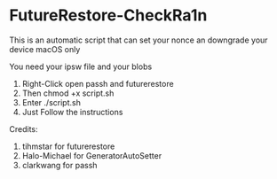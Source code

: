 # FutureRestore-CheckRa1n
This is an automatic script that can set your nonce an downgrade your device
macOS only

You need your ipsw file and your blobs

1. Right-Click open passh and futurerestore
2. Then chmod +x script.sh
3. Enter ./script.sh
4. Just Follow the instructions

Credits: 
1. tihmstar for futurerestore
2. Halo-Michael for GeneratorAutoSetter
3. clarkwang for passh
